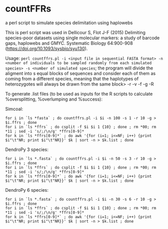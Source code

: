 # countFFRs
a perl script to simulate species delimitation using haplowebs

This is perl script was used in Dellicour S, Flot J-F (2015) Delimiting species-poor datasets using single molecular markers: a study of barcode gaps, haplowebs and GMYC. Systematic Biology 64:900-908 (https://doi.org/10.1093/sysbio/syu130).

Usage: `perl countffrs.pl -i <input file in sequential FASTA format> -n <number of individuals to be sampled randomly from each simulated species> -s <number of simulated species`; the program will divide the aligment into s equal blocks of sequences and consider each of them as coming from a different species, meaning that the haplotypes of heterozygotes will always be drawn from the same block> -r <number of replicate samplings> -v <verbiose> -f <save test dataset as FASTA> -g <save test dataset as gzipped FASTA> -R <generate Roehl output file for Network>

To generate .list files (to be used as inputs for the R scripts to calculate %oversplitting, %overlumping and %success):

Simcoal:
```
for i in `ls *fasta` ; do countffrs.pl -i $i -n 100 -s 1 -r 10 -g > $i.ffrs ; done
for i in `ls *ffrs` ; do csplit -f $i $i 1 {10} ; done ; rm *00; rm *11 ; sed -i 's/;/\n/g' *ffrs[0-9]*
for k in `ls *ffrs[0-9]*` ; do awk '{for (i=1; i<=NF; i++) {print $i"\t"NR; print $i"\t"NR}}' $k | sort -n > $k.list ; done
```


DendroPy 3 species:
```
for i in `ls *.fasta` ; do countffrs.pl -i $i -n 50 -s 3 -r 10 -g > $i.ffrs ; done
for i in `ls *ffrs` ; do csplit -f $i $i 1 {10} ; done ; rm *00; rm *11 ; sed -i 's/;/\n/g' *ffrs[0-9]*
for k in `ls *ffrs[0-9]*` ; do awk '{for (i=1; i<=NF; i++) {print $i"\t"NR; print $i"\t"NR}}' $k | sort -n > $k.list ; done
```

DendroPy 6 species:
```
for i in `ls *.fasta` ; do countffrs.pl -i $i -n 30 -s 6 -r 10 -g > $i.ffrs ; done
for i in `ls *ffrs` ; do csplit -f $i $i 1 {10} ; done ; rm *00; rm *11 ; sed -i 's/;/\n/g' *ffrs[0-9]*
for k in `ls *ffrs[0-9]*` ; do awk '{for (i=1; i<=NF; i++) {print $i"\t"NR; print $i"\t"NR}}' $k | sort -n > $k.list ; done
```

